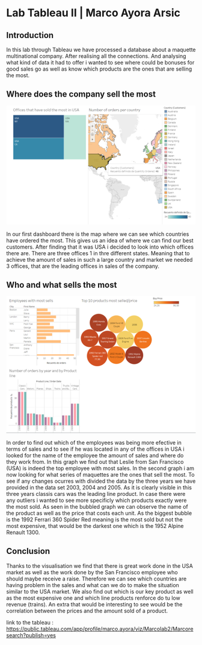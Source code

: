 # Lab Tableau II | Marco Ayora Arsic

## Introduction

In this lab through Tableau we have processed a database about a maquette multinational company. After realising all the connections. And analysing what kind of data it had to offer i wanted to see where could be bonuses for good sales go as well as know which products are the ones that are selling the most.


## Where does the company sell the most

![Alt text](image.png)

In our first dashboard there is the map where we can see which countries have ordered the most. This gives us an idea of where we can find our best customers. After finding that it was USA i decided to look into  which offices there are. There are three offices 1 in thre different states. Meaning that to achieve the amount of sales in such a large country and market we needed 3 offices, that are the leading offices in sales of the company.


## Who and what sells the most 

![Alt text](image-1.png)

In order to find out which of the employees was being more efective in terms of sales and to see if he was located in any of the offices in USA i looked for the name of the employee the amount of sales and where do they work from. In this graph we find out that Leslie from San Francisco (USA) is indeed the top employee with most sales.  In the second graph i am now looking for what series of maquettes are the ones that sell the most. To see if any changes ocurres with divided the data by the three years we have provided in the data set 2003, 2004 and 2005. As it is clearly visible in this three years classis cars was the leading line product. In case there were any outliers i wanted to see more specificly which products exactly were the most sold. As seen in the bubbled graph we can observe the name of the product as well as the price that costs each unit. As the biggest bubble is the 1992 Ferrari 360 Spider Red meaning is the most sold but not the most expensive, that would be the darkest one which is the 1952 Alpine Renault 1300.

## Conclusion

Thanks to the visualisation we find that there is great work done in the USA market as well as the work done by the San Francisco employee who should maybe receive a raise. Therefore we can see which countries are having problem in the sales and what can we do to make the situation similar to the USA market. We also find out which is our key product as well as the most expensive one and which line products renforce do tu low revenue (trains). An extra that would be interesting to see would be the correlation between the prices and the amount sold of a product.

link to the tableau : https://public.tableau.com/app/profile/marco.ayora/viz/Marcolab2/Marcoresearch?publish=yes